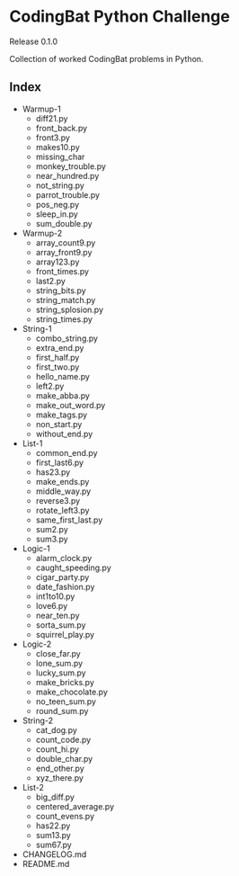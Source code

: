 # CodingBat Python Challenge
Release 0.1.0

Collection of worked CodingBat problems in Python.

## Index
- Warmup-1
  - diff21.py
  - front_back.py
  - front3.py
  - makes10.py
  - missing_char
  - monkey_trouble.py
  - near_hundred.py
  - not_string.py
  - parrot_trouble.py
  - pos_neg.py
  - sleep_in.py
  - sum_double.py
- Warmup-2
  - array_count9.py
  - array_front9.py
  - array123.py
  - front_times.py
  - last2.py
  - string_bits.py
  - string_match.py
  - string_splosion.py
  - string_times.py
- String-1
  - combo_string.py
  - extra_end.py
  - first_half.py
  - first_two.py
  - hello_name.py
  - left2.py
  - make_abba.py
  - make_out_word.py
  - make_tags.py
  - non_start.py
  - without_end.py
- List-1
  - common_end.py
  - first_last6.py
  - has23.py
  - make_ends.py
  - middle_way.py
  - reverse3.py
  - rotate_left3.py
  - same_first_last.py
  - sum2.py
  - sum3.py
- Logic-1
  - alarm_clock.py
  - caught_speeding.py
  - cigar_party.py
  - date_fashion.py
  - int1to10.py
  - love6.py
  - near_ten.py
  - sorta_sum.py
  - squirrel_play.py
- Logic-2
  - close_far.py
  - lone_sum.py
  - lucky_sum.py
  - make_bricks.py
  - make_chocolate.py
  - no_teen_sum.py
  - round_sum.py
- String-2
  - cat_dog.py
  - count_code.py
  - count_hi.py
  - double_char.py
  - end_other.py
  - xyz_there.py
- List-2
  - big_diff.py
  - centered_average.py
  - count_evens.py
  - has22.py
  - sum13.py
  - sum67.py
- CHANGELOG.md
- README.md
